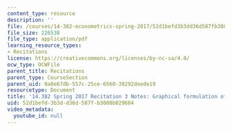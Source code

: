 ```yaml
---
content_type: resource
description: ''
file: /courses/14-382-econometrics-spring-2017/52d1befd3b3dd36d587fb3080b029664_MIT_14_382S17_rec3.pdf
file_size: 226538
file_type: application/pdf
learning_resource_types:
- Recitations
license: https://creativecommons.org/licenses/by-nc-sa/4.0/
ocw_type: OCWFile
parent_title: Recitations
parent_type: CourseSection
parent_uid: 0a0e67db-557c-25ce-6560-38292deede19
resourcetype: Document
title: '14.382 Spring 2017 Recitation 3 Notes: Graphical formulation of SEMs'
uid: 52d1befd-3b3d-d36d-587f-b3080b029664
video_metadata:
  youtube_id: null
---
```

